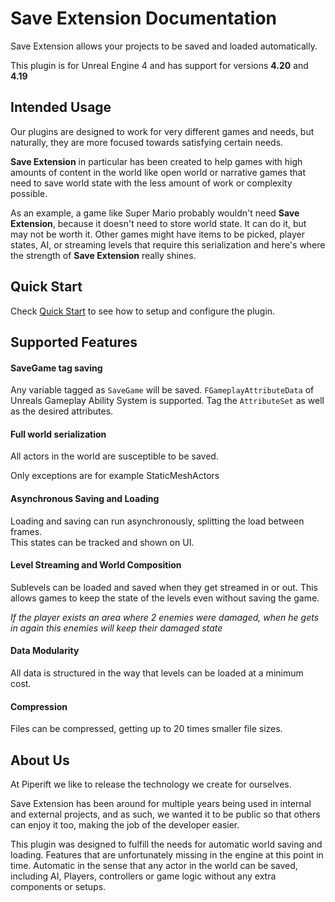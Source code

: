 # Save Extension Documentation

Save Extension allows your projects to be saved and loaded automatically.

This plugin is for Unreal Engine 4 and has support for versions **4.20** and **4.19**

## Intended Usage

Our plugins are designed to work for very different games and needs, but naturally, they are more focused towards satisfying certain needs.

**Save Extension** in particular has been created to help games with high amounts of content in the world like open world or narrative games that need to save world state with the less amount of work or complexity possible.

As an example, a game like Super Mario probably wouldn't need **Save Extension**, because it doesn't need to store world state. It can do it, but may not be worth it. Other games might have items to be picked, player states, AI, or streaming levels that require this serialization and here's where the strength of **Save Extension** really shines.

## Quick Start

Check [Quick Start](quick-start.md) to see how to setup and configure the plugin.

## Supported Features

#### SaveGame tag saving

Any variable tagged as `SaveGame` will be saved. `FGameplayAttributeData` of Unreals
Gameplay Ability System is supported. Tag the `AttributeSet` as well as
the desired attributes.

#### Full world serialization

All actors in the world are susceptible to be saved.

Only exceptions are for example StaticMeshActors

#### Asynchronous Saving and Loading

Loading and saving can run asynchronously, splitting the load between frames. <br>This states can be tracked and shown on UI.

#### Level Streaming and World Composition

Sublevels can be loaded and saved when they get streamed in or out. This allows games to keep the state of the levels even without saving the game.

*If the player exists an area where 2 enemies were damaged, when he gets in again this enemies will keep their damaged state*

#### Data Modularity

All data is structured in the way that levels can be loaded at a minimum cost.

#### Compression

Files can be compressed, getting up to 20 times smaller file sizes.

## About Us

At Piperift we like to release the technology we create for ourselves.

Save Extension has been around for multiple years being used in internal and external projects, and as such, we wanted it to be public so that others can enjoy it too, making the job of the developer easier. 

This plugin was designed to fulfill the needs for automatic world saving and loading. Features that are unfortunately missing in the engine at this point in time. Automatic in the sense that any actor in the world can be saved, including AI, Players, controllers or game logic without any extra components or setups.